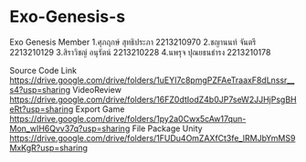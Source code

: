 # Exo-Genesis-s
Exo Genesis
Member
1.ศุภฤกษ์ สุทธิประภา 2213210970
2.ชญานนท์ จันตรี 2213210129
3.สิราวิชญ์ อนุรัตน์ 2213210228
4.นพรุจ ปุณยธนธำรง 2213210178

Source Code Link https://drive.google.com/drive/folders/1uEYI7c8pmgPZFAeTraaxF8dLnssr__s4?usp=sharing
VideoReview https://drive.google.com/drive/folders/16FZ0dtIodZ4b0JP7seW2JJHjPsgBHeRt?usp=sharing
Export Game https://drive.google.com/drive/folders/1py2a0Cwx5cAw17qun-Mon_wIH6Qvv37q?usp=sharing
File Package Unity https://drive.google.com/drive/folders/1FUDu4OmZAXfCt3fe_IRMJbYmMS9MxKgR?usp=sharing
